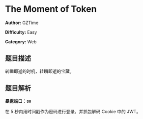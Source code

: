 # The Moment of Token

**Author:** GZTime

**Difficulty:** Easy

**Category:** Web

## 题目描述

转瞬即逝的时机，转瞬即逝的宝藏。

## 题目解析

**暴露端口：`80`**

在 5 秒内用时间戳作为密码进行登录，并抓包解码 Cookie 中的 JWT。
